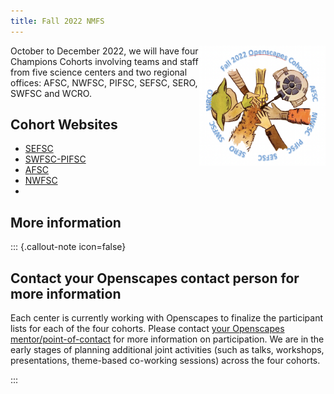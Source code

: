 ```yaml
---
title: Fall 2022 NMFS
---
```


<img src="../images/fall2022openscapes.png" alt="hands together" style="float:right;width:40%;">

October to December 2022, we will have four Champions Cohorts involving teams and staff from five science centers and two regional offices: AFSC, NWFSC, PIFSC, SEFSC, SERO, SWFSC and WCRO.

## Cohort Websites

- [SEFSC](https://nmfs-openscapes.github.io/2022-noaa-sefsc-fall/)
- [SWFSC-PIFSC](https://nmfs-openscapes.github.io/2022-noaa-swfsc-pifsc-fall/)
- [AFSC](https://nmfs-openscapes.github.io/2022-noaa-afsc-fall/)
- [NWFSC](https://nmfs-openscapes.github.io/2022-noaa-nwfsc-fall/)
- 

## More information

::: {.callout-note icon=false}

## Contact your Openscapes contact person for more information

Each center is currently working with Openscapes to finalize the participant lists for each of the four cohorts. Please contact [your Openscapes mentor/point-of-contact](../mentors.html) for more information on participation. We are in the early stages of  planning additional joint activities (such as talks, workshops, presentations, theme-based co-working sessions) across the four cohorts.

:::
